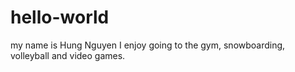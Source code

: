 # hello-world
my name is Hung Nguyen
I enjoy going to the gym, snowboarding, volleyball and video games.
